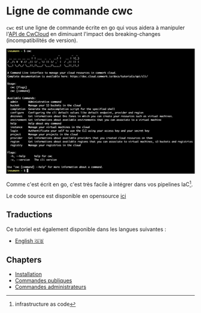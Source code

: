 # Ligne de commande cwc

`cwc` est une ligne de commande écrite en go qui vous aidera à manipuler l'[API de CwCloud](../api/README.md) en diminuant l'impact des breaking-changes (incompatibilités de version).

![cwc](../../../../img/cwc.png)

Comme c'est écrit en go, c'est très facile à intégrer dans vos pipelines IaC[^1].

Le code source est disponible en opensource [ici](https://gitlab.comwork.io/oss/cwc/cwc)

[^1]: infrastructure as code

## Traductions

Ce tutoriel est également disponible dans les langues suivantes :
* [English 🇬🇧](../../../../tutorials/cli/README.md)

## Chapters

* [Installation](./install.md)
* [Commandes publiques](./public.md)
* [Commandes administrateurs](./admin.md)
